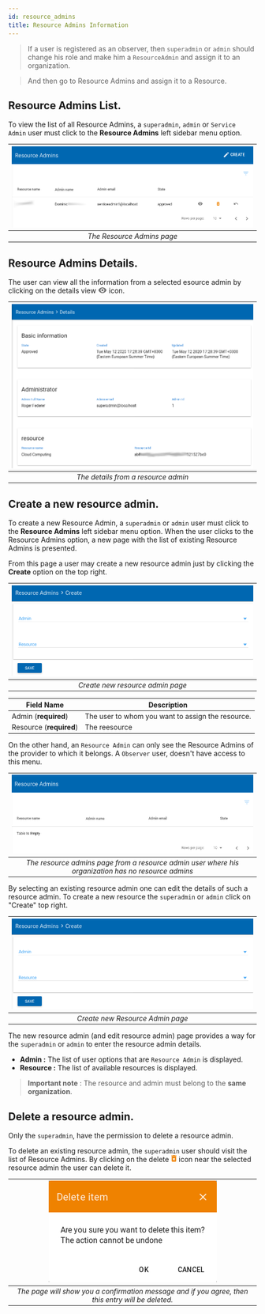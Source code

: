 ```yaml
---
id: resource_admins
title: Resource Admins Information
---
```


> If a user is registered as an observer, then `superadmin` or `admin` should change his role and make him a `ResourceAdmin` and assign it to an organization.

> And then go to Resource Admins and assign it to a Resource.


## Resource Admins List.

To view the list of all Resource Admins, a `superadmin`, `admin` or `Service Admin` user must click to the **Resource Admins** left sidebar menu option.

| ![ResourceAdmins_ListView](assets/resource_admins/list.png) |
|:--------------------:|
| *The Resource Admins page* |



## Resource Admins Details.

The user can view all the information from a selected esource admin by clicking on the details view ![view_icon](assets/icons/details.png) icon.

| ![Resources_ViewDetails](assets/resource_admins/details.png) |
|:--------------------:|
| *The details from a resource admin* |



## Create a new resource admin.

To create a new Resource Admin, a `superadmin` or `admin` user must click to the **Resource Admins** left sidebar menu option.
When the user clicks to the Resource Admins option, a new page with the list of existing Resource Admins is presented.

From this page a user may create a new resource admin just by clicking the **Create** option on the top right.

| ![Resources_create](assets/resource_admins/create.png) |
|:--------------------------:|
| *Create new resource admin page* |


| Field Name                | Description           |
| ------------------------- | ----------------------|
| Admin (**required**)			|	The user to whom you want to assign the resource.						|
| Resource (**required**)		|	The reesource	|



On the other hand, an `Resource Admin` can only see the Resource Admins of the provider to which it belongs. A `Observer` user, doesn't have access to this menu.

| ![ResourceAdmins_resourceadmin_View](assets/resource_admins/resource_admin_view.png) |
|:---------------------------------------------------------------------------------------------------:|
| *The resource admins page from a resource admin user where his organization has no resource admins* |


By selecting an existing resource admin one can edit the details of such a resource admin.
To create a new resource the `superadmin` or `admin` click on "Create" top right.

| ![ResourceAdmin_create](assets/resource_admins/create.png) |
|:--------------------------------:|
| *Create new Resource Admin page* |

The new resource admin (and edit resource admin) page provides a way for the `superadmin` or `admin` to enter the resource admin details.

* **Admin :** The list of user options that are `Resource Admin` is displayed.
* **Resource :** The list of available resources is displayed.

> **Important note** : The resource and admin must belong to the **same organization**.


## Delete a resource admin.

Only the `superadmin`, have the permission to delete a resource admin.

To delete an existing resource admin, the `superadmin` user should visit the list of Resource Admins. By clicking on the delete ![delete_icon](assets/icons/delete.png) icon near the selected resource admin the user can delete it.

| ![delete_entry](assets/icons/confirm_delete.png) |
|:--------------------------:|
| *The page will show you a confirmation message and if you agree, then this entry will be deleted.* |
